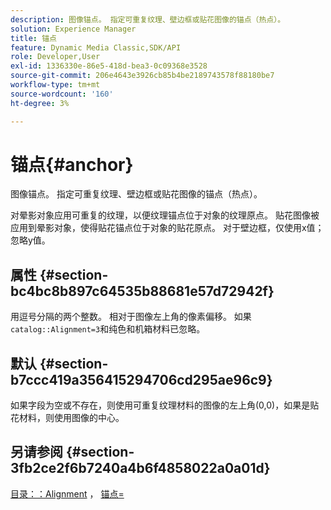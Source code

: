 ```yaml
---
description: 图像锚点。 指定可重复纹理、壁边框或贴花图像的锚点（热点）。
solution: Experience Manager
title: 锚点
feature: Dynamic Media Classic,SDK/API
role: Developer,User
exl-id: 1336330e-86e5-418d-bea3-0c09368e3528
source-git-commit: 206e4643e3926cb85b4be2189743578f88180be7
workflow-type: tm+mt
source-wordcount: '160'
ht-degree: 3%

---
```


# 锚点{#anchor}

图像锚点。 指定可重复纹理、壁边框或贴花图像的锚点（热点）。

对晕影对象应用可重复的纹理，以便纹理锚点位于对象的纹理原点。 贴花图像被应用到晕影对象，使得贴花锚点位于对象的贴花原点。 对于壁边框，仅使用x值；忽略y值。

## 属性 {#section-bc4bc8b897c64535b88681e57d72942f}

用逗号分隔的两个整数。 相对于图像左上角的像素偏移。 如果`catalog::Alignment=3`和纯色和机箱材料已忽略。

## 默认 {#section-b7ccc419a356415294706cd295ae96c9}

如果字段为空或不存在，则使用可重复纹理材料的图像的左上角(0,0)，如果是贴花材料，则使用图像的中心。

## 另请参阅 {#section-3fb2ce2f6b7240a4b6f4858022a0a01d}

[目录：：Alignment](../../../../../ir-api/material-cat/image-rendering-api-ref/c-ir-material-catalog/c-ir-material-data-reference/r-ir-alignment.md#reference-e52152e8dc244d0aa13b40c615d0f399) ， [锚点=](../../../../../ir-api/http-protocol/image-rendering-api-ref/c-ir-http-protocol-ref/c-ir-http-protocol-command-reference/r-ir-http-anchor.md#reference-d53923d785c9442997dc7f2199524c26)
